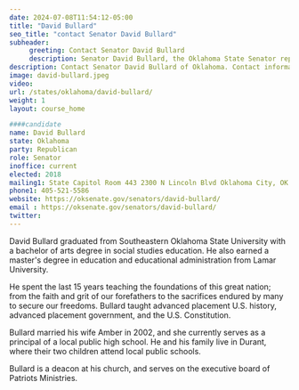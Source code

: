 ```yaml
---
date: 2024-07-08T11:54:12-05:00
title: "David Bullard"
seo_title: "contact Senator David Bullard"
subheader:
     greeting: Contact Senator David Bullard
     description: Senator David Bullard, the Oklahoma State Senator representing District 6 since 2018.
description: Contact Senator David Bullard of Oklahoma. Contact information for David Bullard includes email address, phone number, and mailing address.
image: david-bullard.jpeg
video:
url: /states/oklahoma/david-bullard/
weight: 1
layout: course_home

####candidate
name: David Bullard
state: Oklahoma
party: Republican
role: Senator
inoffice: current
elected: 2018
mailing1: State Capitol Room 443 2300 N Lincoln Blvd Oklahoma City, OK 73105
phone1: 405-521-5586
website: https://oksenate.gov/senators/david-bullard/
email : https://oksenate.gov/senators/david-bullard/
twitter:
---
```

David Bullard graduated from Southeastern Oklahoma State University with a bachelor of arts degree in social studies education. He also earned a master's degree in education and educational administration from Lamar University.

He spent the last 15 years teaching the foundations of this great nation; from the faith and grit of our forefathers to the sacrifices endured by many to secure our freedoms. Bullard taught advanced placement U.S. history, advanced placement government, and the U.S. Constitution.

Bullard married his wife Amber in 2002, and she currently serves as a principal of a local public high school. He and his family live in Durant, where their two children attend local public schools.

Bullard is a deacon at his church, and serves on the executive board of Patriots Ministries.
